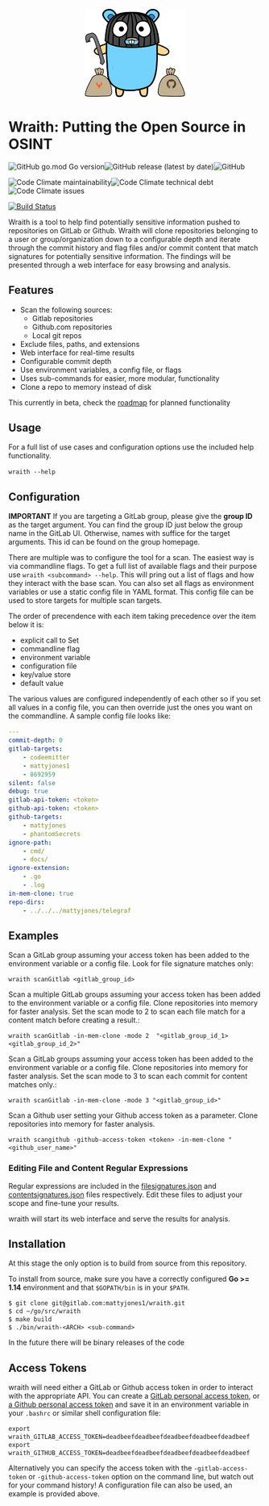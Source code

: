 <p align="center">
  <img src="./static/images/gopher_full.png" alt="wraith" width="200" />
</p>

# Wraith: Putting the Open Source in OSINT
![GitHub go.mod Go version](https://img.shields.io/github/go-mod/go-version/mattyjones/wraith)![GitHub release (latest by date)](https://img.shields.io/github/v/release/mattyjones/wraith)![GitHub](https://img.shields.io/github/license/mattyjones/wraith)

![Code Climate maintainability](https://img.shields.io/codeclimate/maintainability/mattyjones/gitrob)![Code Climate technical debt](https://img.shields.io/codeclimate/tech-debt/mattyjones/gitrob)![Code Climate issues](https://img.shields.io/codeclimate/issues/mattyjones/gitrob)

[![Build Status](https://travis-ci.org/mattyjones/wraith.svg?branch=master)](https://travis-ci.org/mattyjones/wraith)


Wraith is a tool to help find potentially sensitive information pushed to repositories on GitLab or Github. Wraith will clone repositories belonging to a user or group/organization down to a configurable depth and iterate through the commit history and flag files and/or commit content that match signatures for potentially sensitive information. The findings will be presented through a web interface for easy browsing and analysis.

## Features

- Scan the following sources:
  - Gitlab repositories
  - Github.com repositories
  - Local git repos
- Exclude files, paths, and extensions
- Web interface for real-time results
- Configurable commit depth
- Use environment variables, a config file, or flags
- Uses sub-commands for easier, more modular, functionality
- Clone a repo to memory instead of disk

This currently in beta, check the [roadmap][1] for planned functionality

## Usage

For a full list of use cases and configuration options use the included help functionality.

`wraith --help`


## Configuration

**IMPORTANT** If you are targeting a GitLab group, please give the **group ID** as the target argument.  You can find the group ID just below the group name in the GitLab UI.  Otherwise, names with suffice for the target arguments. This id can be found on the group homepage.

There are multiple was to configure the tool for a scan. The easiest way is via commandline flags. To get a full list of available flags and their purpose use `wraith <subcommand> --help`. This will pring out a list of flags and how they interact with the base scan. You can also set all flags as environment variables or use a static config file in YAML format. This config file can be used to store targets for multiple scan targets.

The order of precendence with each item taking precedence over the item below it is:

- explicit call to Set
- commandline flag
- environment variable
- configuration file
- key/value store
- default value

The various values are configured independently of each other so if you set all values in a config file, you can then override just the ones you want on the commandline. A sample config file looks like:

```yaml
---
commit-depth: 0
gitlab-targets:
    - codeemitter
    - mattyjones1
    - 8692959
silent: false
debug: true
gitlab-api-token: <token>
github-api-token: <token>
github-targets:
    - mattyjones
    - phantomSecrets
ignore-path:
    - cmd/
    - docs/
ignore-extension:
    - .go
    - .log
in-mem-clone: true
repo-dirs:
    - ../../../mattyjones/telegraf
```

## Examples

Scan a GitLab group assuming your access token has been added to the environment variable or a config file.  Look for file signature matches only:

    wraith scanGitlab <gitlab_group_id>

Scan a multiple GitLab groups assuming your access token has been added to the environment variable or a config file.  Clone repositories into memory for faster analysis.  Set the scan mode to 2 to scan each file match for a content match before creating a result.:

    wraith scanGitlab -in-mem-clone -mode 2  "<gitlab_group_id_1> <gitlab_group_id_2>"

Scan a GitLab groups assuming your access token has been added to the environment variable or a config file. Clone repositories into memory for faster analysis.  Set the scan mode to 3 to scan each commit for content matches only.:

    wraith scanGitlab -in-mem-clone -mode 3 "<gitlab_group_id>"

Scan a Github user setting your Github access token as a parameter.  Clone repositories into memory for faster analysis.

    wraith scangithub -github-access-token <token> -in-mem-clone "<github_user_name>"

### Editing File and Content Regular Expressions

Regular expressions are included in the [filesignatures.json](./rules/filesignatures.json) and [contentsignatures.json](./rules/contentsignatures.json) files respectively.  Edit these files to adjust your scope and fine-tune your results.

wraith will start its web interface and serve the results for analysis.

## Installation

At this stage the only option is to build from source from this repository.

To install from source, make sure you have a correctly configured **Go >= 1.14** environment and that `$GOPATH/bin` is in your `$PATH`.

    $ git clone git@gitlab.com:mattyjones1/wraith.git
    $ cd ~/go/src/wraith
    $ make build
    $ ./bin/wraith-<ARCH> <sub-command>
    
In the future there will be binary releases of the code

## Access Tokens

wraith will need either a GitLab or Github access token in order to interact with the appropriate API.  You can create a [GitLab personal access token](https://docs.gitlab.com/ee/user/profile/personal_access_tokens.html), or [a Github personal access token](https://help.github.com/articles/creating-a-personal-access-token-for-the-command-line/) and save it in an environment variable in your `.bashrc` or similar shell configuration file:

    export wraith_GITLAB_ACCESS_TOKEN=deadbeefdeadbeefdeadbeefdeadbeefdeadbeef
    export wraith_GITHUB_ACCESS_TOKEN=deadbeefdeadbeefdeadbeefdeadbeefdeadbeef

Alternatively you can specify the access token with the `-gitlab-access-token` or `-github-access-token` option on the command line, but watch out for your command history! A configuration file can also be used, an example is provided above.

[1]: docs/development/roadmap.md
